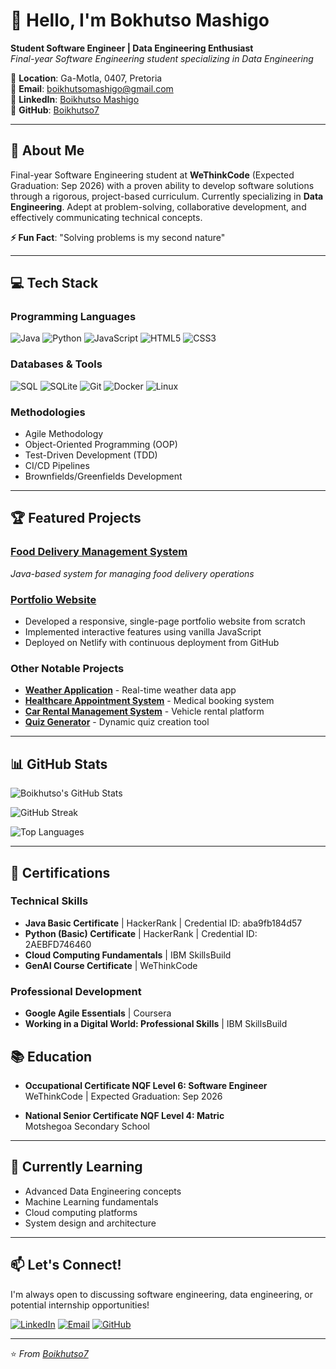 # 👋 Hello, I'm Bokhutso Mashigo

**Student Software Engineer | Data Engineering Enthusiast**  
*Final-year Software Engineering student specializing in Data Engineering*

📍 **Location**: Ga-Motla, 0407, Pretoria  
📧 **Email**: boikhutsomashigo@gmail.com  
💼 **LinkedIn**: [Boikhutso Mashigo](https://www.linkedin.com/in/boikhutso-mashigo-b8327534b)  
🐙 **GitHub**: [Boikhutso7](https://github.com/Boikhutso7)

---

## 🚀 About Me

Final-year Software Engineering student at **WeThinkCode** (Expected Graduation: Sep 2026) with a proven ability to develop software solutions through a rigorous, project-based curriculum. Currently specializing in **Data Engineering**. Adept at problem-solving, collaborative development, and effectively communicating technical concepts.

**⚡ Fun Fact**: "Solving problems is my second nature"

---

## 💻 Tech Stack

### **Programming Languages**
![Java](https://img.shields.io/badge/Java-%23ED8B00.svg?style=for-the-badge&logo=java&logoColor=white)
![Python](https://img.shields.io/badge/Python-3776AB?style=for-the-badge&logo=python&logoColor=white)
![JavaScript](https://img.shields.io/badge/JavaScript-F7DF1E?style=for-the-badge&logo=javascript&logoColor=black)
![HTML5](https://img.shields.io/badge/HTML5-E34F26?style=for-the-badge&logo=html5&logoColor=white)
![CSS3](https://img.shields.io/badge/CSS3-1572B6?style=for-the-badge&logo=css3&logoColor=white)

### **Databases & Tools**
![SQL](https://img.shields.io/badge/SQL-4479A1?style=for-the-badge&logo=postgresql&logoColor=white)
![SQLite](https://img.shields.io/badge/SQLite-003B57?style=for-the-badge&logo=sqlite&logoColor=white)
![Git](https://img.shields.io/badge/Git-F05032?style=for-the-badge&logo=git&logoColor=white)
![Docker](https://img.shields.io/badge/Docker-2496ED?style=for-the-badge&logo=docker&logoColor=white)
![Linux](https://img.shields.io/badge/Linux-FCC624?style=for-the-badge&logo=linux&logoColor=black)

### **Methodologies**
- Agile Methodology
- Object-Oriented Programming (OOP)
- Test-Driven Development (TDD)
- CI/CD Pipelines
- Brownfields/Greenfields Development

---

## 🏆 Featured Projects

### **[Food Delivery Management System](https://github.com/Bokhutso7/food-delivery-management-system)**
*Java-based system for managing food delivery operations*

### **[Portfolio Website](https://github.com/Bokhutso7/Portfolio-Website)**
- Developed a responsive, single-page portfolio website from scratch
- Implemented interactive features using vanilla JavaScript
- Deployed on Netlify with continuous deployment from GitHub

### **Other Notable Projects**
- **[Weather Application](https://github.com/Bokhutso7/Weather-application)** - Real-time weather data app
- **[Healthcare Appointment System](https://github.com/Bokhutso7/Healthcare-appointment-System)** - Medical booking system
- **[Car Rental Management System](https://github.com/Bokhutso7/Car-Rental-Management-System)** - Vehicle rental platform
- **[Quiz Generator](https://github.com/Bokhutso7/quiz_generator)** - Dynamic quiz creation tool

---

## 📊 GitHub Stats

![Boikhutso's GitHub Stats](https://github-readme-stats.vercel.app/api?username=Boikhutso7&show_icons=true&theme=radical&hide_border=true)

![GitHub Streak](https://github-readme-streak-stats.herokuapp.com/?user=Boikhutso7&theme=radical&hide_border=true)

![Top Languages](https://github-readme-stats.vercel.app/api/top-langs/?username=Boikhutso7&layout=compact&theme=radical&hide_border=true)

---

## 🏅 Certifications

### **Technical Skills**
- **Java Basic Certificate** | HackerRank | Credential ID: aba9fb184d57
- **Python (Basic) Certificate** | HackerRank | Credential ID: 2AEBFD746460
- **Cloud Computing Fundamentals** | IBM SkillsBuild
- **GenAI Course Certificate** | WeThinkCode

### **Professional Development**
- **Google Agile Essentials** | Coursera
- **Working in a Digital World: Professional Skills** | IBM SkillsBuild

## 📚 Education

- **Occupational Certificate NQF Level 6: Software Engineer**  
  WeThinkCode | Expected Graduation: Sep 2026

- **National Senior Certificate NQF Level 4: Matric**  
  Motshegoa Secondary School

---

## 🎯 Currently Learning

- Advanced Data Engineering concepts
- Machine Learning fundamentals
- Cloud computing platforms
- System design and architecture

---

## 📫 Let's Connect!

I'm always open to discussing software engineering, data engineering, or potential internship opportunities!

[![LinkedIn](https://img.shields.io/badge/LinkedIn-0077B5?style=for-the-badge&logo=linkedin&logoColor=white)](https://www.linkedin.com/in/bokhutso-mashigo-b8327534b)
[![Email](https://img.shields.io/badge/Email-D14836?style=for-the-badge&logo=gmail&logoColor=white)](mailto:boikhutsomashigo@gmail.com)
[![GitHub](https://img.shields.io/badge/GitHub-100000?style=for-the-badge&logo=github&logoColor=white)](https://github.com/Bokhutso7)

---

⭐ *From [Boikhutso7](https://github.com/Boikhutso7)*
